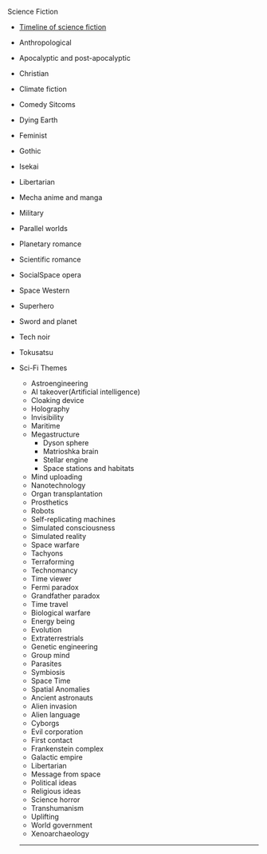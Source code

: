 Science Fiction
 - [Timeline of science fiction](https://en.wikipedia.org/wiki/Timeline_of_science_fiction)
 - Anthropological
 - Apocalyptic and post-apocalyptic
 - Christian
 - Climate fiction
 - Comedy Sitcoms
 - Dying Earth
 - Feminist 
 - Gothic
 - Isekai
 - Libertarian
 - Mecha anime and manga
 - Military
 - Parallel worlds
 - Planetary romance
 - Scientific romance
 - SocialSpace opera
 - Space Western
 - Superhero
 - Sword and planet
 - Tech noir
 - Tokusatsu
 - Sci-Fi Themes
   - Astroengineering
   - AI takeover(Artificial intelligence)
   - Cloaking device
   - Holography
   - Invisibility
   - Maritime
   - Megastructure
     - Dyson sphere
     - Matrioshka brain
     - Stellar engine
     - Space stations and habitats
   - Mind uploading
   - Nanotechnology
   - Organ transplantation
   - Prosthetics
   - Robots
   - Self-replicating machines
   - Simulated consciousness
   - Simulated reality
   - Space warfare
   - Tachyons
   - Terraforming
   - Technomancy
   - Time viewer
   - Fermi paradox
   - Grandfather paradox
   - Time travel
   - Biological warfare
   - Energy being
   - Evolution
   - Extraterrestrials
   - Genetic engineering
   - Group mind
   - Parasites
   - Symbiosis
   - Space Time
   - Spatial Anomalies
   - Ancient astronauts
   - Alien invasion
   - Alien language
   - Cyborgs
   - Evil corporation
   - First contact
   - Frankenstein complex
   - Galactic empire
   - Libertarian
   - Message from space
   - Political ideas
   - Religious ideas
   - Science horror
   - Transhumanism
   - Uplifting 
   - World government
   - Xenoarchaeology
   
   -------------------------
